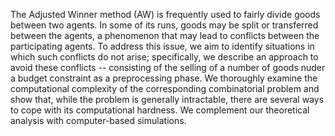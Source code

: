 The Adjusted Winner method (AW) is frequently used to fairly divide goods between two agents. In some of its runs, goods may be split or transferred between the agents, a phenomenon that may lead to conflicts between the participating agents. To address this issue, we aim to identify situations in which such conflicts do not arise; specifically, we describe an approach to avoid these conflicts -- consisting of the selling of a number of goods nuder a budget constraint as a preprocessing phase. We thoroughly examine the computational complexity of the corresponding combinatorial problem and show that, while the problem is generally intractable, there are several ways to cope with its computational hardness. We complement our theoretical analysis with computer-based simulations.
